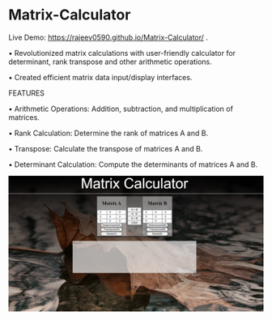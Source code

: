 # Matrix-Calculator

Live Demo: https://rajeev0590.github.io/Matrix-Calculator/ .


• Revolutionized matrix calculations with
user-friendly calculator for determinant, rank 
transpose and other arithmetic operations.

• Created efficient matrix data input/display
interfaces.


FEATURES

• Arithmetic Operations: Addition, subtraction, and multiplication of matrices.

• Rank Calculation: Determine the rank of matrices A and B.

• Transpose: Calculate the transpose of matrices A and B.

• Determinant Calculation: Compute the determinants of matrices A and B.

![image alt](https://github.com/rajeev0590/Matrix-Calculator/blob/1298198fc9ff1f47ced36a7a4dd8c2d052bfb67e/images/Screenshot%20(72).png) 
